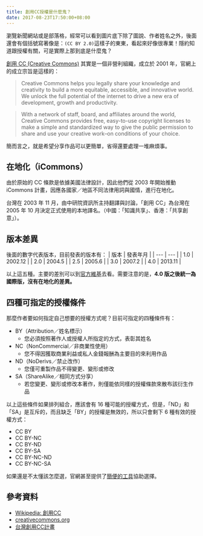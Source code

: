 ```yaml
---
title: 創用CC授權是什麼鬼？
date: 2017-08-23T17:50:00+08:00
---
```


瀏覽新聞網站或是部落格，經常可以看到圖片底下除了圖說、作者姓名之外，後面還會有個括號寫著像是：`(CC BY 2.0)`這樣子的東東，看起來好像很專業！隱約知道跟授權有關，可是實際上那到底是什麼鬼？

[創用 CC (Creative Commons)](https://creativecommons.org/) 其實是一個非營利組織，成立於 2001 年，官網上的成立宗旨是這樣的：

> Creative Commons helps you legally share your knowledge and creativity to build a more equitable, accessible, and innovative world. We unlock the full potential of the internet to drive a new era of development, growth and productivity.

> With a network of staff, board, and affiliates around the world, Creative Commons provides free, easy-to-use copyright licenses to make a simple and standardized way to give the public permission to share and use your creative work–on conditions of your choice.

簡而言之，就是希望分享作品可以更簡單，省得還要處理一堆麻煩事。

## 在地化（iCommons）

由於原始的 CC 條款是依據美國法律設計，因此他們從 2003 年開始推動 iCommons 計畫，因應各國家／地區不同法律用詞與國情，進行在地化。

台灣在 2003 年 11 月，由中研院資訊所主持翻譯與討論，「創用 CC」為台灣在 2005 年 10 月決定正式使用的本地譯名。（中國：「知識共享」、香港：「共享創意」）。

## 版本差異

後面的數字代表版本，目前發表的版本有：
| 版本 | 發表年月 |
| --- | --- |
| 1.0 | 2002.12 |
| 2.0 | 2004.5 |
| 2.5 | 2005.6 |
| 3.0 | 2007.2 |
| 4.0 | 2013.11 |

以上這五種。主要的差別可以到[官方維基](https://wiki.creativecommons.org/wiki/License_Versions)去看。需要注意的是，**4.0 版之後統一為國際版，沒有在地化的差異。**

## 四種可指定的授權條件

那麼作者要如何指定自己想要的授權方式呢？目前可指定的四種條件有：

+ BY（Attribution／姓名標示）
  - 您必須按照著作人或授權人所指定的方式，表彰其姓名
+ NC（NonCommercial／非商業性使用）
  - 您不得因獲取商業利益或私人金錢報酬為主要目的來利用作品
+ ND（NoDerivs／禁止改作）
  - 您僅可重製作品不得變更、變形或修改
+ SA（ShareAlike／相同方式分享）
  - 若您變更、變形或修改本著作，則僅能依同樣的授權條款來散布該衍生作品

以上這些條件如果排列組合，應該會有 16 種可能的授權方式，但是，「ND」和「SA」是互斥的，而且缺乏「BY」的授權是無效的，所以只會剩下 6 種有效的授權方式：

+ CC BY
+ CC BY-NC
+ CC BY-ND
+ CC BY-SA
+ CC BY-NC-ND
+ CC BY-NC-SA

如果還是不太懂該怎麼選，官網甚至提供了[簡便的工具](https://creativecommons.org/choose/)協助選擇。

## 參考資料
+ [Wikipedia: 創用CC](https://zh.wikipedia.org/wiki/%E5%88%9B%E4%BD%9C%E5%85%B1%E7%94%A8)
+ [creativecommons.org](https://creativecommons.org/)
+ [台灣創用CC計畫](http://creativecommons.tw/)
